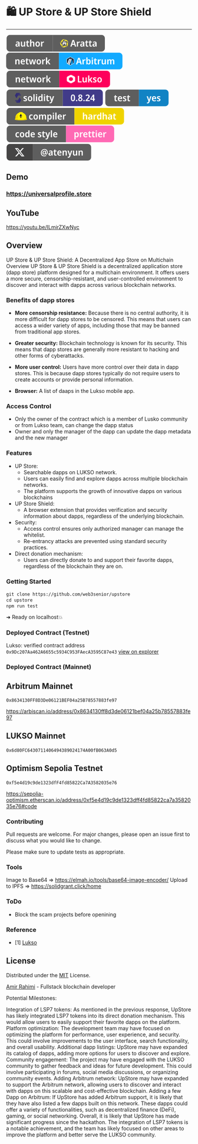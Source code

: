 # 🛍️ UP Store & UP Store Shield
---

![Author Badge](src/assets/badge-author.svg "Aratta")
<a href="//arbitrum.io">![Arbitrum Badge](src/assets/badge-arb.svg "Lukso")</a>
<a href="//lukso.network">![Lukso Badge](src/assets/badge-lukso.svg "Lukso")</a>
![Solidity Badge](src/assets/badge-solidity.svg "Solidity")
<a href="/test">![Test Badge](src/assets/badge-test.svg "Test")</a>
![HardHat Badge](src/assets/badge-hardhat.svg "HardHat")
![Prettier Badge](src/assets/badge-prettier.svg "HardHat")
<a href="//twitter.com/atenyun">![X Badge](src/assets/badge-x.svg "HardHat")</a>

## Demo

### https://universalprofile.store

## YouTube
https://youtu.be/ILmirZXwNyc

## Overview

UP Store & UP Store Shield: A Decentralized App Store on Multichain
Overview
UP Store & UP Store Shield is a decentralized application store (dapp store) platform designed for a multichain environment. It offers users a more secure, censorship-resistant, and user-controlled environment to discover and interact with dapps across various blockchain networks.

### Benefits of dapp stores

- **More censorship resistance:** Because there is no central authority, it is more difficult for dapp stores to be censored. This means that users can access a wider variety of apps, including those that may be banned from traditional app stores.

- **Greater security:**  Blockchain technology is known for its security. This means that dapp stores are generally more resistant to hacking and other forms of cyberattacks.

- **More user control:** Users have more control over their data in dapp stores. This is because dapp stores typically do not require users to create accounts or provide personal information.

- **Browser:** A list of daaps in the Lukso mobile app.

### Access Control

- Only the owner of the contract which is a member of Lusko community or from Lukso team, can change the dapp status
- Owner and only the manager of the dapp can update the dapp metadata and the new manager

### Features

- UP Store:
  - Searchable dapps on LUKSO network.
  - Users can easily find and explore dapps across multiple blockchain networks.
  - The platform supports the growth of innovative dapps on various blockchains
- UP Store Shield:
  - A browser extension that provides verification and security information about dapps, regardless of the underlying blockchain.
- Security:
  - Access control ensures only authorized manager can manage the whitelist.
  - Re-entrancy attacks are prevented using standard security practices.
- Direct donation mechanism:
  - Users can directly donate to and support their favorite dapps, regardless of the blockchain they are on.

### Getting Started

```
git clone https://github.com/web3senior/upstore
cd upstore
npm run test
```

➜ Ready on localhost💥

### Deployed Contract (Testnet)

Lukso: verified contract address `0x9Dc207Aa462A6655c5934C953FAecA3595C87e43` [view on explorer](https://explorer.execution.testnet.lukso.network/address/0x9Dc207Aa462A6655c5934C953FAecA3595C87e43?tab=read_contract)


### Deployed Contract (Mainnet)
## Arbitrum Mainnet
```
0x8634130FF8D3De06121BEF04a25B78557883fe97
```
https://arbiscan.io/address/0x8634130ff8d3de06121bef04a25b78557883fe97

## LUKSO Mainnet
```
0x6d80FC6430711406494389024174A00fB063A0d5
```

## Optimism Sepolia Testnet
```
0xf5e4d19c9de1323dfF4fd85822Ca7A3582035e76
```
https://sepolia-optimism.etherscan.io/address/0xf5e4d19c9de1323dff4fd85822ca7a3582035e76#code

### Contributing

Pull requests are welcome. For major changes, please open an issue first to discuss what you would like to change.

Please make sure to update tests as appropriate.

### Tools
Image to Base64 => https://elmah.io/tools/base64-image-encoder/
Upload to IPFS => https://solidgrant.click/home

### ToDo

- Block the scam projects before openining 

### Reference

 - [1] [Lukso](https://docs.lukso.tech/learn/concepts/#transaction-relay-service:~:text=On%20LUKSO%2C%20users%20currently%20get%20a%20free%20monthly%20quota%20of%2020.000.000%20GAS%20when%20creating%20a%20Universal%20Profile%20through%20the%20Universal%20Profile%20Browser%20Extension.)

## License

Distributed under the [MIT](https://choosealicense.com/licenses/mit/) License.

[Amir Rahimi](https://universallink.me/u/atenyun) - Fullstack blockchain developer

Potential Milestones:

Integration of LSP7 tokens: As mentioned in the previous response, UpStore has likely integrated LSP7 tokens into its direct donation mechanism. This would allow users to easily support their favorite dapps on the platform.
Platform optimization: The development team may have focused on optimizing the platform for performance, user experience, and security. This could involve improvements to the user interface, search functionality, and overall usability.
Additional dapp listings: UpStore may have expanded its catalog of dapps, adding more options for users to discover and explore.
Community engagement: The project may have engaged with the LUKSO community to gather feedback and ideas for future development. This could involve participating in forums, social media discussions, or organizing community events.
Adding Arbitrum network: UpStore may have expanded to support the Arbitrum network, allowing users to discover and interact with dapps on this scalable and cost-effective blockchain.
Adding a few Dapp on Arbitrum: If UpStore has added Arbitrum support, it is likely that they have also listed a few dapps built on this network. These dapps could offer a variety of functionalities, such as decentralized finance (DeFi), gaming, or social networking.
Overall, it is likely that UpStore has made significant progress since the hackathon. The integration of LSP7 tokens is a notable achievement, and the team has likely focused on other areas to improve the platform and better serve the LUKSO community.